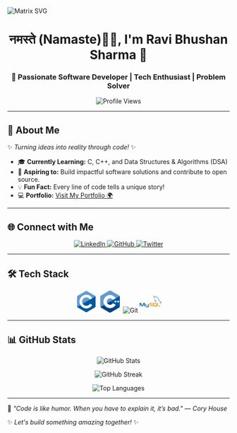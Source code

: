![Matrix SVG](https://raw.githubusercontent.com/rodrigograca31/rodrigograca31/master/matrix.svg) 

<h1 align="center"> नमस्ते (Namaste)🙏🏻, I'm Ravi Bhushan Sharma 👋</h1>
<h3 align="center">🚀 Passionate Software Developer | Tech Enthusiast | Problem Solver</h3>

<p align="center">
  <img src="https://komarev.com/ghpvc/?username=techiers&label=Profile%20Views&color=0e75b6&style=flat" alt="Profile Views" />
</p>

---

## 🚀 About Me
✨ *Turning ideas into reality through code!* ✨  

- 🎓 **Currently Learning:** C, C++, and Data Structures & Algorithms (DSA)  
- 🎯 **Aspiring to:** Build impactful software solutions and contribute to open source.  
- 💡 **Fun Fact:** Every line of code tells a unique story!  
- 💻 **Portfolio:** [Visit My Portfolio 🌍](https://techiers.github.io/Portfolio/)  

---

## 🌐 Connect with Me

<p align="center">
  <a href="https://linkedin.com/in/techiers" target="_blank">
    <img src="https://img.shields.io/badge/LinkedIn-0077B5?style=for-the-badge&logo=linkedin&logoColor=white" alt="LinkedIn" />
  </a>
  <a href="https://github.com/techiers" target="_blank">
    <img src="https://img.shields.io/badge/GitHub-181717?style=for-the-badge&logo=github&logoColor=white" alt="GitHub" />
  </a>
  <a href="https://twitter.com/" target="_blank">
    <img src="https://img.shields.io/badge/Twitter-1DA1F2?style=for-the-badge&logo=twitter&logoColor=white" alt="Twitter" />
  </a>
</p>

---

## 🛠 Tech Stack

<p align="center">
  <img src="https://raw.githubusercontent.com/devicons/devicon/master/icons/c/c-original.svg" alt="C" width="50" height="50"/>
  <img src="https://raw.githubusercontent.com/devicons/devicon/master/icons/cplusplus/cplusplus-original.svg" alt="C++" width="50" height="50"/>
  <img src="https://www.vectorlogo.zone/logos/git-scm/git-scm-icon.svg" alt="Git" width="50" height="50"/>
  <img src="https://raw.githubusercontent.com/devicons/devicon/master/icons/mysql/mysql-original-wordmark.svg" alt="MySQL" width="50" height="50"/>
</p>

---

## 📊 GitHub Stats  

<p align="center">
  <img src="https://github-readme-stats.vercel.app/api?username=techiers&show_icons=true&theme=tokyonight&locale=en" alt="GitHub Stats" />
</p>

<p align="center">
  <img src="https://github-readme-streak-stats.herokuapp.com/?user=techiers&theme=tokyonight" alt="GitHub Streak" />
</p>

<p align="center">
  <img src="https://github-readme-stats.vercel.app/api/top-langs?username=techiers&show_icons=true&theme=tokyonight&locale=en&layout=compact" alt="Top Languages" />
</p>

---

🎯 *"Code is like humor. When you have to explain it, it’s bad." — Cory House*  

✨ *Let's build something amazing together!* ✨  
